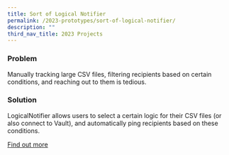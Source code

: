 ```yaml
---
title: Sort of Logical Notifier
permalink: /2023-prototypes/sort-of-logical-notifier/
description: ""
third_nav_title: 2023 Projects
---
```


### Problem
Manually tracking large CSV files, filtering recipients based on certain conditions, and reaching out to them is tedious.

### Solution
LogicalNotifier allows users to select a certain logic for their CSV files (or also connect to Vault), and automatically ping recipients based on these conditions.

[Find out more](https://docs.google.com/presentation/d/1KYyOtGQE0dM9UiD-Boo91UmDem4L-Iyf4w5pP-BexiA/edit?usp=sharing)